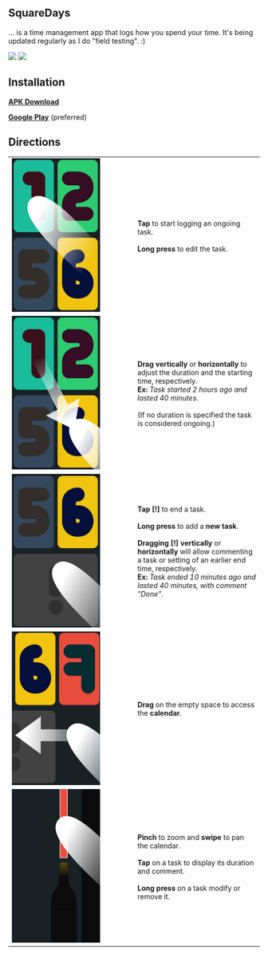 ## SquareDays

... is a time management app that logs how you spend your time. It's being updated regularly as I do "field testing". :)


<a href="url"><img src="https://lh3.googleusercontent.com/WdCbOnZKLqy7hDNruflxR_luvnSUh_OfTvz_StadDcfLqsVvvDkkFqmNYNRo8wUZ5UU=h310-rw" width="300"></a>
<a href="url"><img src="https://lh3.googleusercontent.com/0Q7dyvWvvoobQJOSX5HNCk8iz6Ttz7vF427FIuhBi8foXFYKwIbf0B7a7uxL7zp_HT2g=h310-rw" width="300"></a>
## Installation
 **[APK Download](/apk)**
 
 **[Google Play](https://play.google.com/store/apps/details?id=com.q335.r49.tracker&hl=en)** (preferred)
## Directions
<table style="width:100%">
    <tr>
        <td class=img style="width:50%"><img class=c1 src="/app/src/main/assets/tap1.png" alt="tap"></td>
        <td class=text>
            <b>Tap</b> to start logging an ongoing task.
            <br><br><b>Long press</b> to edit the task.
        </td>
    </tr>
    <tr>
        <td class=img><img class=c1 src="/app/src/main/assets/drag1.png" alt="tap"></td>
        <td class=text>
            <b>Drag</b> <b>vertically</b> or <b>horizontally</b> to adjust the duration and the starting time, respectively.
            <br><b>Ex:</b> <i>Task started 2 hours ago and lasted 40 minutes</i>.
            <br><br>(If no duration is specified the task is considered ongoing.)
        </td>
    </tr>
    <tr>
        <td class=img><img class=c1 src="/app/src/main/assets/tap2.png" alt="tap"></td>
        <td class=text><b>Tap</b> <b>[!]</b> to end a task.
            <br><br><b>Long press</b> to add a <b>new task</b>.
            <br><br><b>Dragging</b> <b>[!]</b> <b>vertically</b> or <b>horizontally</b> will allow
            commenting a task or setting of an earlier end time, respectively.
            <br><b>Ex:</b> <i>Task ended 10 minutes ago and lasted 40 minutes, with comment "Done"</i>.
        </td>
    </tr>
    <tr>
        <td class=img><img class=c1 src="/app/src/main/assets/drag2.png" alt="tap"></td>
        <td class=text><b>Drag</b> on the empty space to access the <b>calendar</b>.
        </td>
    </tr>
    <tr>
        <td class=img><img class=c1 src="/app/src/main/assets/cal1.png" alt="tap"></td>
        <td class=text>
            <b>Pinch</b> to zoom and <b>swipe</b> to pan the calendar.
            <br><br><b>Tap</b> on a task to display its duration and comment.
            <br><br><b>Long press</b> on a task modify or remove it.
        </td>
    </tr>
</table>
